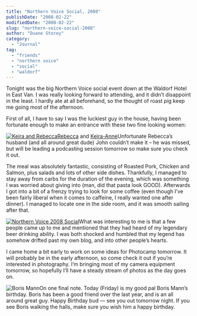 ```yaml
---
title: "Northern Voice Social, 2008"
publishDate: "2008-02-22"
modifiedDate: "2008-02-22"
slug: "northern-voice-social-2008"
author: "Duane Storey"
category:
  - "Journal"
tag:
  - "friends"
  - "northern voice"
  - "social"
  - "waldorf"
---
```


Tonight was the big Northern Voice social event down at the Waldorf Hotel in East Van. I was really looking forward to attending, and it didn’t disappoint in the least. I hardly ate at all beforehand, so the thought of roast pig keep me going most of the afternoon.

First of all, I have to say I was the luckiest guy in the house, having been fortunate enough to make an entrance with these two fine looking women:

[![Keira and Rebecca](http://www.migratorynerd.com/wp-content/uploads/2008/02/2283455960_ea94c901cb.jpg)](http://flickr.com/photos/duanestorey/2283455960/)[Rebecca](http://miss604.com) and [Keira-Anne](http://keira-anne.com)Unfortunate Rebecca’s husband (and all around great dude) John couldn’t make it – he was missed, but will be leading a podcasting session tomorrow so make sure you check it out.

The meal was absolutely fantastic, consisting of Roasted Pork, Chicken and Salmon, plus salads and lots of other side dishes. Thankfully, I managed to stay away from carbs for the duration of the evening, which was something I was worried about giving into (man, did that pasta look GOOD). Afterwards I got into a bit of a frenzy trying to look for some coffee (even though I’ve been fairly liberal when it comes to caffeine, I really wanted one after dinner). I managed to locate one in the side room, and it was smooth sailing after that.

[![Northern Voice 2008 Social](http://www.migratorynerd.com/wp-content/uploads/2008/02/2283456132_4577b5841d.jpg)](http://flickr.com/photos/duanestorey/2283456132/)What was interesting to me is that a few people came up to me and mentioned that they had heard of my legendary beer drinking ability. I was both shocked and humbled that my legend has somehow drifted past my own blog, and into other people’s hearts.

I came home a bit early to work on some ideas for Photocamp tomorrow. It will probably be in the early afternoon, so come check it out if you’re interested in photography. I’m bringing most of my camera equipment tomorrow, so hopefully I’ll have a steady stream of photos as the day goes on.

![Boris Mann](http://www.migratorynerd.com/wp-content/uploads/2008/02/1354231624_d19fee2315-1.jpg)On one final note. Today (Friday) is my good pal Boris Mann’s birthday. Boris has been a good friend over the last year, and is an all around great guy. Happy Birthday bud — see you out tomorrow night. If you see Boris walking the halls, make sure you wish him a happy birthday.